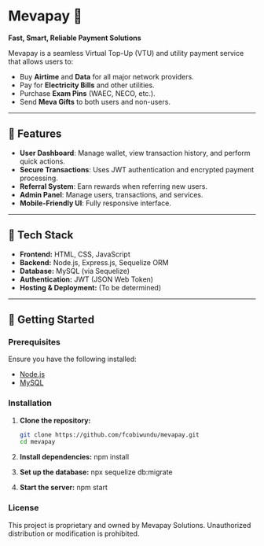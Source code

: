 # Mevapay 🚀  

**Fast, Smart, Reliable Payment Solutions**  

Mevapay is a seamless Virtual Top-Up (VTU) and utility payment service that allows users to:
- Buy **Airtime** and **Data** for all major network providers.
- Pay for **Electricity Bills** and other utilities.
- Purchase **Exam Pins** (WAEC, NECO, etc.).
- Send **Meva Gifts** to both users and non-users.

---

## 🌟 Features
- **User Dashboard**: Manage wallet, view transaction history, and perform quick actions.
- **Secure Transactions**: Uses JWT authentication and encrypted payment processing.
- **Referral System**: Earn rewards when referring new users.
- **Admin Panel**: Manage users, transactions, and services.
- **Mobile-Friendly UI**: Fully responsive interface.

---

## 🔧 Tech Stack
- **Frontend:** HTML, CSS, JavaScript
- **Backend:** Node.js, Express.js, Sequelize ORM
- **Database:** MySQL (via Sequelize)
- **Authentication:** JWT (JSON Web Token)
- **Hosting & Deployment:** (To be determined)

---

## 🚀 Getting Started

### Prerequisites
Ensure you have the following installed:
- [Node.js](https://nodejs.org/)
- [MySQL](https://www.mysql.com/)

### Installation
1. **Clone the repository:**
   ```sh
   git clone https://github.com/fcobiwundu/mevapay.git
   cd mevapay

2. **Install dependencies:**
    npm install

3. **Set up the database:**
    npx sequelize db:migrate

4. **Start the server:**
    npm start


### License
This project is proprietary and owned by Mevapay Solutions. Unauthorized distribution or modification is prohibited.


